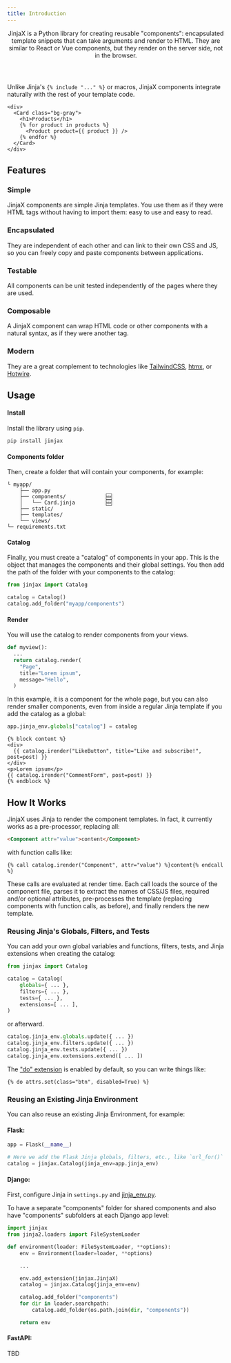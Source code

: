 ```yaml
---
title: Introduction
---
```


<Header title="Introduction">
JinjaX is a Python library for creating reusable "components": encapsulated template snippets that can take arguments and render to HTML. They are similar to React or Vue components, but they render on the server side, not in the browser.
</Header>

Unlike Jinja's `{% include "..." %}` or macros, JinjaX components integrate naturally with the rest of your template code.

```html+jinja
<div>
  <Card class="bg-gray">
    <h1>Products</h1>
    {% for product in products %}
      <Product product={{ product }} />
    {% endfor %}
  </Card>
</div>
```

## Features

### Simple

JinjaX components are simple Jinja templates. You use them as if they were HTML tags without having to import them: easy to use and easy to read.

### Encapsulated

They are independent of each other and can link to their own CSS and JS, so you can freely copy and paste components between applications.

### Testable

All components can be unit tested independently of the pages where they are used.

### Composable

A JinjaX component can wrap HTML code or other components with a natural syntax, as if they were another tag.

### Modern

They are a great complement to technologies like [TailwindCSS](https://tailwindcss.com/), [htmx](https://htmx.org/), or [Hotwire](https://hotwired.dev/).

## Usage

#### Install

Install the library using `pip`.

```bash
pip install jinjax
```

#### Components folder

Then, create a folder that will contain your components, for example:

```
└ myapp/
    ├── app.py
    ├── components/             🆕
    │   └── Card.jinja          🆕
    ├── static/
    ├── templates/
    └── views/
└─ requirements.txt
```

#### Catalog

Finally, you must create a "catalog" of components in your app. This is the object that manages the components and their global settings. You then add the path of the folder with your components to the catalog:

```python
from jinjax import Catalog

catalog = Catalog()
catalog.add_folder("myapp/components")
```

#### Render

You will use the catalog to render components from your views.

```python
def myview():
  ...
  return catalog.render(
    "Page",
    title="Lorem ipsum",
    message="Hello",
  )
```

In this example, it is a component for the whole page, but you can also render smaller components, even from inside a regular Jinja template if you add the catalog as a global:

```python
app.jinja_env.globals["catalog"] = catalog
```

```html+jinja
{% block content %}
<div>
  {{ catalog.irender("LikeButton", title="Like and subscribe!", post=post) }}
</div>
<p>Lorem ipsum</p>
{{ catalog.irender("CommentForm", post=post) }}
{% endblock %}
```

## How It Works

JinjaX uses Jinja to render the component templates. In fact, it currently works as a pre-processor, replacing all:

```html
<Component attr="value">content</Component>
```

with function calls like:

```html+jinja
{% call catalog.irender("Component", attr="value") %}content{% endcall %}
```

These calls are evaluated at render time. Each call loads the source of the component file, parses it to extract the names of CSS/JS files, required and/or optional attributes, pre-processes the template (replacing components with function calls, as before), and finally renders the new template.

### Reusing Jinja's Globals, Filters, and Tests

You can add your own global variables and functions, filters, tests, and Jinja extensions when creating the catalog:

```python
from jinjax import Catalog

catalog = Catalog(
    globals={ ... },
    filters={ ... },
    tests={ ... },
    extensions=[ ... ],
)
```

or afterward.

```python
catalog.jinja_env.globals.update({ ... })
catalog.jinja_env.filters.update({ ... })
catalog.jinja_env.tests.update({ ... })
catalog.jinja_env.extensions.extend([ ... ])
```

The ["do" extension](https://jinja.palletsprojects.com/en/3.0.x/extensions/#expression-statement) is enabled by default, so you can write things like:

```html+jinja
{% do attrs.set(class="btn", disabled=True) %}
```

### Reusing an Existing Jinja Environment

You can also reuse an existing Jinja Environment, for example:

#### Flask:

```python
app = Flask(__name__)

# Here we add the Flask Jinja globals, filters, etc., like `url_for()`
catalog = jinjax.Catalog(jinja_env=app.jinja_env)
```

#### Django:

First, configure Jinja in `settings.py` and [jinja_env.py](https://docs.djangoproject.com/en/5.0/topics/templates/#django.template.backends.jinja2.Jinja2).

To have a separate "components" folder for shared components and also have "components" subfolders at each Django app level:

```python
import jinjax
from jinja2.loaders import FileSystemLoader

def environment(loader: FileSystemLoader, **options):
    env = Environment(loader=loader, **options)

    ...

    env.add_extension(jinjax.JinjaX)
    catalog = jinjax.Catalog(jinja_env=env)

    catalog.add_folder("components")
    for dir in loader.searchpath:
        catalog.add_folder(os.path.join(dir, "components"))

    return env
```

#### FastAPI:

TBD